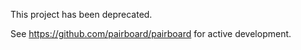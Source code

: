 This project has been deprecated.





See https://github.com/pairboard/pairboard for active development.
